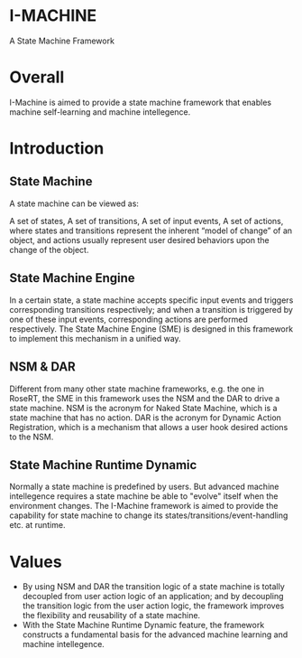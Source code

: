 # I-MACHINE
A State Machine Framework

# Overall

I-Machine is aimed to provide a state machine framework that enables machine self-learning and machine intellegence.

# Introduction

## State Machine

A state machine can be viewed as:

A set of states,
A set of transitions,
A set of input events,
A set of actions,
where states and transitions represent the inherent “model of change” of an object, and actions usually represent user desired behaviors upon the change of the object.

## State Machine Engine

In a certain state, a state machine accepts specific input events and triggers corresponding transitions respectively; and when a transition is triggered by one of these input events, corresponding actions are performed respectively. The State Machine Engine (SME) is designed in this framework to implement this mechanism in a unified way.

## NSM & DAR

Different from many other state machine frameworks, e.g. the one in RoseRT, the SME in this framework uses the NSM and the DAR to drive a state machine. NSM is the acronym for Naked State Machine, which is a state machine that has no action. DAR is the acronym for Dynamic Action Registration, which is a mechanism that allows a user hook desired actions to the NSM.

## State Machine Runtime Dynamic

Normally a state machine is predefined by users. But advanced machine intellegence requires a state machine be able to "evolve" itself when the environment changes. The I-Machine framework is aimed to provide the capability for state machine to change its states/transitions/event-handling etc. at runtime.

# Values

* By using NSM and DAR the transition logic of a state machine is totally decoupled from user action logic of an application; and by decoupling the transition logic from the user action logic, the framework improves the flexibility and reusability of a state machine.
* With the State Machine Runtime Dynamic feature, the framework constructs a fundamental basis for the advanced machine learning and machine intellegence.
